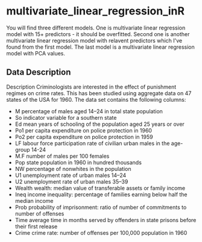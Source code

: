 # multivariate_linear_regression_inR

You will find three different models. One is multivariate linear regression model with 15+ predictors - it should be overfitted. Second one is another multivariate linear regression model with relavent predictors which I've found from the first model. The last model is a multivariate linear regression model with PCA values. 

## Data Description

Description
Criminologists are interested in the effect of punishment regimes on crime rates. This has been studied using aggregate data on 47 states of the USA for 1960. The data set contains the following columns:

* M		percentage of males aged 14–24 in total state population
* So		indicator variable for a southern state
* Ed		mean years of schooling of the population aged 25 years or over
* Po1		per capita expenditure on police protection in 1960
* Po2		per capita expenditure on police protection in 1959
* LF		labour force participation rate of civilian urban males in the age-group 14-24
* M.F		number of males per 100 females
* Pop		state population in 1960 in hundred thousands
* NW		percentage of nonwhites in the population
* U1		unemployment rate of urban males 14–24
* U2		unemployment rate of urban males 35–39
* Wealth		wealth: median value of transferable assets or family income
* Ineq		income inequality: percentage of families earning below half the median income
* Prob		probability of imprisonment: ratio of number of commitments to number of offenses
* Time		average time in months served by offenders in state prisons before their first release
* Crime		crime rate: number of offenses per 100,000 population in 1960
